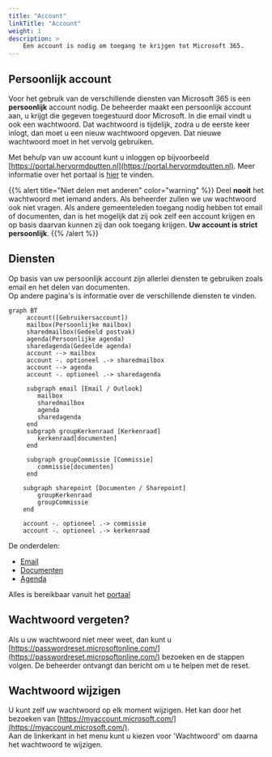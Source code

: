 ```yaml
---
title: "Account"
linkTitle: "Account"
weight: 1
description: >
    Een account is nodig om toegang te krijgen tot Microsoft 365.
---
```


## Persoonlijk account

Voor het gebruik van de verschillende diensten van Microsoft 365 is een **persoonlijk** account nodig.
De beheerder maakt een persoonlijk account aan, u krijgt die gegeven toegestuurd door Microsoft.
In die email vindt u ook een wachtwoord. Dat wachtwoord is tijdelijk, zodra u de eerste keer inlogt, dan moet u een 
nieuw wachtwoord opgeven. Dat nieuwe wachtwoord moet in het vervolg gebruiken.

Met behulp van uw account kunt u inloggen op bijvoorbeeld [https://portal.hervormdputten.nl](https://portal.hervormdputten.nl). Meer informatie over het portaal is [hier](../portal) te vinden. 


{{% alert title="Niet delen met anderen" color="warning" %}}
Deel **nooit** het wachtwoord met iemand anders. Als beheerder zullen we uw wachtwoord ook niet vragen.
Als andere gemeenteleden toegang nodig hebben tot email of documenten, dan is het mogelijk dat zij ook zelf een account
krijgen en op basis daarvan kunnen zij dan ook toegang krijgen. **Uw account is strict persoonlijk**.
{{% /alert %}}

## Diensten 

Op basis van uw persoonlijk account zijn allerlei diensten te gebruiken zoals email en het delen van documenten.   
Op andere pagina's is informatie over de verschillende diensten te vinden.

```mermaid
graph BT
     account([Gebruikersaccount])
     mailbox(Persoonlijke mailbox)
     sharedmailbox(Gedeeld postvak)
     agenda(Persoonlijke agenda)
     sharedagenda(Gedeelde agenda)
     account --> mailbox
     account -. optioneel .-> sharedmailbox
     account --> agenda
     account -. optioneel .-> sharedagenda
     
     subgraph email [Email / Outlook]
        mailbox
        sharedmailbox
        agenda
        sharedagenda
     end
     subgraph groupKerkenraad [Kerkenraad]
        kerkenraad[documenten]
     end

     subgraph groupCommissie [Commissie]
        commissie[documenten]
     end
   
    subgraph sharepoint [Documenten / Sharepoint]
        groupKerkenraad
        groupCommissie
    end
    
    account -. optioneel .-> commissie
    account -. optioneel .-> kerkenraad
```

De onderdelen:
* [Email](../email)
* [Documenten](../documenten)
* [Agenda](../agenda)

Alles is bereikbaar vanuit het [portaal](../portal)

## Wachtwoord vergeten?

Als u uw wachtwoord niet meer weet, dan kunt u 
[https://passwordreset.microsoftonline.com/](https://passwordreset.microsoftonline.com/) bezoeken en de stappen volgen.
De beheerder ontvangt dan bericht om u te helpen met de reset.

## Wachtwoord wijzigen
U kunt zelf uw wachtwoord op elk moment wijzigen. Het kan door het bezoeken van [https://myaccount.microsoft.com/](https://myaccount.microsoft.com/).    
Aan de linkerkant in het menu kunt u kiezen voor 'Wachtwoord' om daarna het wachtwoord te wijzigen.    